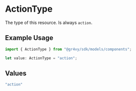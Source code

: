 # ActionType

The type of this resource. Is always `action`.

## Example Usage

```typescript
import { ActionType } from "@gr4vy/sdk/models/components";

let value: ActionType = "action";
```

## Values

```typescript
"action"
```